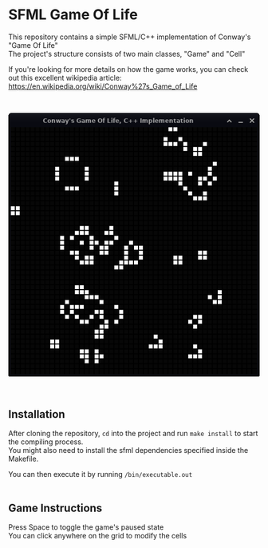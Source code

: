 # SFML Game Of Life

This repository contains a simple SFML/C++ implementation of Conway's "Game Of Life" <br />
The project's structure consists of two main classes, "Game" and "Cell"

If you're looking for more details on how the game works, you can check out this excellent wikipedia article: <br />
https://en.wikipedia.org/wiki/Conway%27s_Game_of_Life

<br />
<p>
  <img src="/Screenshots/Screenshot.png" alt"Game Of Life Using SFML" />
</p>

<br />

## Installation

After cloning the repository, `` cd `` into the project and run `` make install `` to start the compiling process. <br />
You might also need to install the sfml dependencies specified inside the Makefile. <br />

You can then execute it by running `` /bin/executable.out `` <br />
<br />

## Game Instructions

Press Space to toggle the game's paused state <br />
You can click anywhere on the grid to modify the cells
